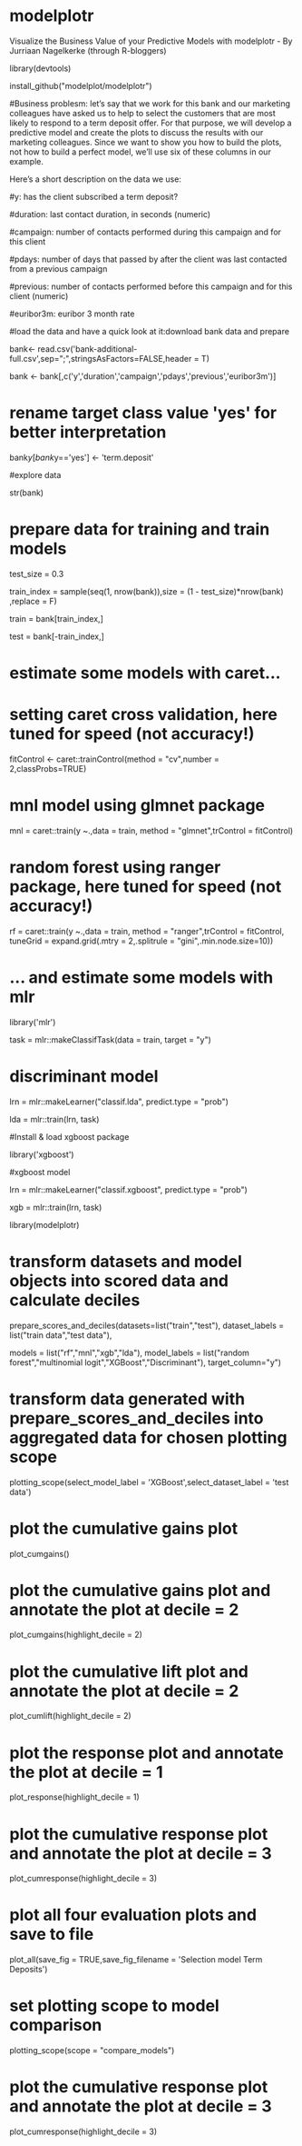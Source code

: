 # modelplotr
Visualize the Business Value of your Predictive Models with modelplotr - By Jurriaan Nagelkerke (through R-bloggers)

library(devtools)

install_github("modelplot/modelplotr")

#Business problesm: let’s say that we work for this bank and our marketing colleagues have asked us to help to select the customers that are most likely to respond to a term deposit offer. For that purpose, we will develop a predictive model and create the plots to discuss the results with our marketing colleagues. Since we want to show you how to build the plots, not how to build a perfect model, we’ll use six of these columns in our example. 

Here’s a short description on the data we use:

#y: has the client subscribed a term deposit?

#duration: last contact duration, in seconds (numeric)

#campaign: number of contacts performed during this campaign and for this client

#pdays: number of days that passed by after the client was last contacted from a previous campaign

#previous: number of contacts performed before this campaign and for this client (numeric)

#euribor3m: euribor 3 month rate

#load the data and have a quick look at it:download bank data and prepare 

bank<- read.csv('bank-additional-full.csv',sep=";",stringsAsFactors=FALSE,header = T)

bank <- bank[,c('y','duration','campaign','pdays','previous','euribor3m')]

# rename target class value 'yes' for better interpretation

bank$y[bank$y=='yes'] <- 'term.deposit'

#explore data

str(bank)

# prepare data for training and train models 

test_size = 0.3

train_index =  sample(seq(1, nrow(bank)),size = (1 - test_size)*nrow(bank) ,replace = F)

train = bank[train_index,]

test = bank[-train_index,]

# estimate some models with caret...

# setting caret cross validation, here tuned for speed (not accuracy!)

fitControl <- caret::trainControl(method = "cv",number = 2,classProbs=TRUE)

# mnl model using glmnet package

mnl = caret::train(y ~.,data = train, method = "glmnet",trControl = fitControl)

# random forest using ranger package, here tuned for speed (not accuracy!)

rf = caret::train(y ~.,data = train, method = "ranger",trControl = fitControl,
                  tuneGrid = expand.grid(.mtry = 2,.splitrule = "gini",.min.node.size=10))

# ... and estimate some models with mlr

library('mlr')

task = mlr::makeClassifTask(data = train, target = "y")

# discriminant model 

lrn = mlr::makeLearner("classif.lda", predict.type = "prob")

lda = mlr::train(lrn, task)

#Install & load xgboost package

library('xgboost')

#xgboost model

lrn = mlr::makeLearner("classif.xgboost", predict.type = "prob")

xgb = mlr::train(lrn, task)

library(modelplotr)

# transform datasets and model objects into scored data and calculate deciles 

prepare_scores_and_deciles(datasets=list("train","test"),
                           dataset_labels = list("train data","test data"),

models = list("rf","mnl","xgb","lda"),
                           model_labels = list("random forest","multinomial logit","XGBoost","Discriminant"),
                           target_column="y")

# transform data generated with prepare_scores_and_deciles into aggregated data for chosen plotting scope 

plotting_scope(select_model_label = 'XGBoost',select_dataset_label = 'test data')

# plot the cumulative gains plot

plot_cumgains()

# plot the cumulative gains plot and annotate the plot at decile = 2

plot_cumgains(highlight_decile = 2)

# plot the cumulative lift plot and annotate the plot at decile = 2

plot_cumlift(highlight_decile = 2)

# plot the response plot and annotate the plot at decile = 1

plot_response(highlight_decile = 1)

# plot the cumulative response plot and annotate the plot at decile = 3

plot_cumresponse(highlight_decile = 3)

# plot all four evaluation plots and save to file

plot_all(save_fig = TRUE,save_fig_filename = 'Selection model Term Deposits')

# set plotting scope to model comparison

plotting_scope(scope = "compare_models")

# plot the cumulative response plot and annotate the plot at decile = 3

plot_cumresponse(highlight_decile = 3)
